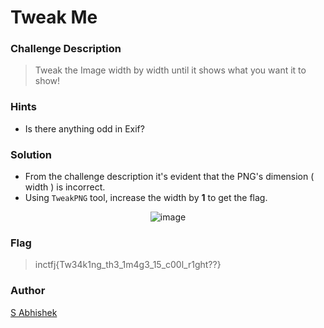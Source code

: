 # Tweak Me

### Challenge Description

> Tweak the Image width by width until it shows what you want it to show!

### Hints

- Is there anything odd in Exif?

### Solution

- From the challenge description it's evident that the PNG's dimension ( width ) is incorrect.
- Using `TweakPNG` tool, increase the width by **1** to get the flag.

<div align = "center">

![image](https://user-images.githubusercontent.com/52845731/147435658-24376301-b818-4f92-9b65-8b8ad7226639.png)
  
</div>

### Flag

> inctfj{Tw34k1ng_th3_1m4g3_15_c00l_r1ght??}

### Author

[S Abhishek](https://twitter.com/a3X3k)
